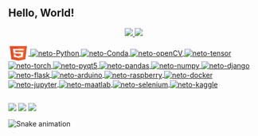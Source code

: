 ## Hello, World!

<div align="center">
  <a href="https://github.com/scabarnets">
  <img height="180em" src="https://github-readme-stats.vercel.app/api?username=scabarnets&show_icons=true&theme=github_dark&include_all_commits=true&count_private=true"/>
  <img height="180em" src="https://github-readme-stats.vercel.app/api/top-langs/?username=scabarnets&layout=compact&langs_count=7&theme=github_dark"/>
</div>
  
<div style="display: inline_block"><br>
  <img align="center" alt="neto-HTML" height="30" width="40" src="https://raw.githubusercontent.com/devicons/devicon/master/icons/html5/html5-original.svg">
  <img align="center" alt="neto-Python" height="40" width="40" src="https://cdn.jsdelivr.net/gh/devicons/devicon/icons/python/python-original.svg">
  <img align="center" alt="neto-Conda" height="30" width="40" src="https://cdn.jsdelivr.net/gh/devicons/devicon/icons/anaconda/anaconda-original.svg">
  <img align="center" alt="neto-openCV" height="30" width="40" src="https://cdn.jsdelivr.net/gh/devicons/devicon/icons/opencv/opencv-original.svg">
  <img align="center" alt="neto-tensor" height="30" width="40" src="https://cdn.jsdelivr.net/gh/devicons/devicon/icons/tensorflow/tensorflow-original.svg">
  <img align="center" alt="neto-torch" height="30" width="40" src="https://cdn.jsdelivr.net/gh/devicons/devicon/icons/pytorch/pytorch-original.svg">
  <img align="center" alt="neto-pyqt5" height="30" width="40" src="https://cdn.jsdelivr.net/gh/devicons/devicon/icons/qt/qt-original.svg">
  <img align="center" alt="neto-pandas" height="30" width="40" src="https://cdn.jsdelivr.net/gh/devicons/devicon/icons/pandas/pandas-original.svg">
  <img align="center" alt="neto-numpy" height="30" width="40" src="https://cdn.jsdelivr.net/gh/devicons/devicon/icons/numpy/numpy-original.svg">
  <img align="center" alt="neto-django" height="30" width="40" src="https://cdn.jsdelivr.net/gh/devicons/devicon/icons/django/django-plain.svg">
  <img align="center" alt="neto-flask" height="30" width="40" src="https://cdn.jsdelivr.net/gh/devicons/devicon/icons/flask/flask-original.svg">
  <img align="center" alt="neto-arduino" height="30" width="40" src="https://cdn.jsdelivr.net/gh/devicons/devicon/icons/arduino/arduino-original.svg">
  <img align="center" alt="neto-raspberry" height="30" width="40" src="https://cdn.jsdelivr.net/gh/devicons/devicon/icons/raspberrypi/raspberrypi-original.svg">
  <img align="center" alt="neto-docker" height="30" width="40" src="https://cdn.jsdelivr.net/gh/devicons/devicon/icons/docker/docker-original.svg">
  <img align="center" alt="neto-jupyter" height="30" width="40" src="https://cdn.jsdelivr.net/gh/devicons/devicon/icons/jupyter/jupyter-original-wordmark.svg">
  <img align="center" alt="neto-maatlab" height="30" width="40" src="https://cdn.jsdelivr.net/gh/devicons/devicon/icons/matlab/matlab-original.svg">
  <img align="center" alt="neto-selenium" height="30" width="40" src="https://cdn.jsdelivr.net/gh/devicons/devicon/icons/selenium/selenium-original.svg">
  <img align="center" alt="neto-kaggle" height="30" width="40" src="https://cdn.jsdelivr.net/gh/devicons/devicon/icons/kaggle/kaggle-original.svg">
 </div>     
  
  ##
<div> 
  <a href="https://instagram.com/sergio.scabar" target="_blank"><img src="https://img.shields.io/badge/-Instagram-%23E4405F?style=for-the-badge&logo=instagram&logoColor=white" target="_blank"></a>
  <a href = "mailto:sergioscabar.neto@gmail.com"><img src="https://img.shields.io/badge/-Gmail-%23333?style=for-the-badge&logo=gmail&logoColor=white" target="_blank"></a>
  <a href="https://www.linkedin.com/in/sergio-scabar-neto" target="_blank"><img src="https://img.shields.io/badge/-LinkedIn-%230077B5?style=for-the-badge&logo=linkedin&logoColor=white" target="_blank"></a> 
  
  

 
  ![Snake animation](https://github.com/scabarnets/scabarnets/blob/output/github-contribution-grid-snake.svg)
 
</div>
          
<!---
scabarnets/scabarnets is a ✨ special ✨ repository because its `README.md` (this file) appears on your GitHub profile.
You can click the Preview link to take a look at your changes.
--->
